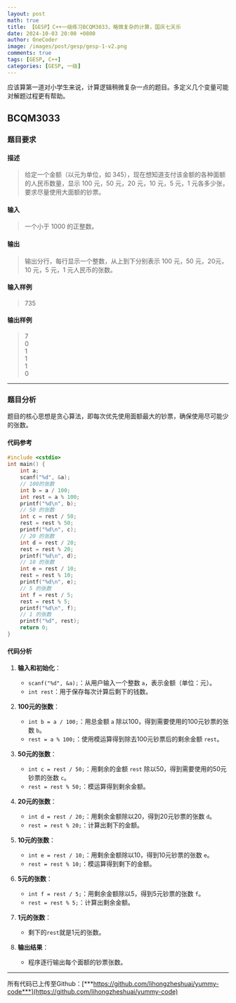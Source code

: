 ```yaml
---
layout: post
math: true
title: 【GESP】C++一级练习BCQM3033，略微复杂的计算，国庆七天乐
date: 2024-10-03 20:00 +0800
author: OneCoder
image: /images/post/gesp/gesp-1-v2.png
comments: true
tags: [GESP, C++]
categories: [GESP, 一级]
---
```

应该算第一道对小学生来说，计算逻辑稍微复杂一点的题目。多定义几个变量可能对解题过程更有帮助。

<!--more-->

## BCQM3033

### 题目要求

#### 描述

>给定一个金额（以元为单位，如 345），现在想知道支付该金额的各种面额的人民币数量，显示 100 元，50 元，20 元，10 元，5 元，1 元各多少张，要求尽量使用大面额的钞票。

#### 输入

>一个小于 1000 的正整数。

#### 输出

>输出分行，每行显示一个整数，从上到下分别表示 100 元，50 元，20元，10 元，5 元，1 元人民币的张数。

#### 输入样例

>735

#### 输出样例

>7  
0  
1  
1  
1  
0  
---

### 题目分析

题目的核心思想是贪心算法，即每次优先使用面额最大的钞票，确保使用尽可能少的张数。

#### 代码参考

```cpp
#include <cstdio>
int main() {
    int a;
    scanf("%d", &a);
    // 100的张数
    int b = a / 100;
    int rest = a % 100;
    printf("%d\n", b);
    // 50 的张数
    int c = rest / 50;
    rest = rest % 50;
    printf("%d\n", c);
    // 20 的张数
    int d = rest / 20;
    rest = rest % 20;
    printf("%d\n", d);
    // 10 的张数
    int e = rest / 10;
    rest = rest % 10;
    printf("%d\n", e);
    // 5 的张数
    int f = rest / 5;
    rest = rest % 5;
    printf("%d\n", f);
    // 1 的张数
    printf("%d", rest);
    return 0;
}
```

#### 代码分析

1. **输入和初始化**：
   - `scanf("%d", &a);`：从用户输入一个整数 `a`，表示金额（单位：元）。
   - `int rest`：用于保存每次计算后剩下的钱数。

2. **100元的张数**：
   - `int b = a / 100;`：用总金额 `a` 除以100，得到需要使用的100元钞票的张数 `b`。
   - `rest = a % 100;`：使用模运算得到除去100元钞票后的剩余金额 `rest`。

3. **50元的张数**：
   - `int c = rest / 50;`：用剩余的金额 `rest` 除以50，得到需要使用的50元钞票的张数 `c`。
   - `rest = rest % 50;`：模运算得到剩余金额。

4. **20元的张数**：
   - `int d = rest / 20;`：用剩余金额除以20，得到20元钞票的张数 `d`。
   - `rest = rest % 20;`：计算出剩下的金额。

5. **10元的张数**：
   - `int e = rest / 10;`：用剩余金额除以10，得到10元钞票的张数 `e`。
   - `rest = rest % 10;`：模运算得到剩下的金额。

6. **5元的张数**：
   - `int f = rest / 5;`：用剩余金额除以5，得到5元钞票的张数 `f`。
   - `rest = rest % 5;`：计算出剩余金额。

7. **1元的张数**：
   - 剩下的`rest`就是1元的张数。

8. **输出结果**：
   - 程序逐行输出每个面额的钞票张数。

---

所有代码已上传至Github：[***https://github.com/lihongzheshuai/yummy-code***](https://github.com/lihongzheshuai/yummy-code)

